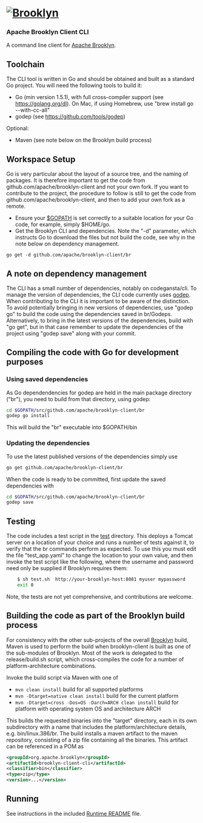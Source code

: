 
# [![**Brooklyn**](https://brooklyn.apache.org/style/img/apache-brooklyn-logo-244px-wide.png)](http://brooklyn.apache.org/)

### Apache Brooklyn Client CLI

A command line client for [Apache Brooklyn](https://brooklyn.apache.org).

## Toolchain

The CLI tool is written in Go and should be obtained and built as a standard Go project. 
You will need the following tools to build it:

- Go (min version 1.5.1), with full cross-compiler support (see https://golang.org/dl).
  On Mac, if using Homebrew, use "brew install go --with-cc-all"
- godep (see https://github.com/tools/godep)

Optional:

- Maven (see note below on the Brooklyn build process)


## Workspace Setup

Go is very particular about the layout of a source tree, and the naming of packages.  It is therefore important to 
get the code from github.com/apache/brooklyn-client and not your own fork. If you want to contribute to the 
project, the procedure to follow is still to get the code from github.com/apache/brooklyn-client, and then to add your
own fork as a remote. 

- Ensure your [$GOPATH](http://golang.org/cmd/go/#hdr-GOPATH_environment_variable) is set correctly 
  to a suitable location for your Go code, for example, simply $HOME/go.
- Get the Brooklyn CLI and dependencies. Note the "-d" parameter, which instructs Go to download the files but not
  build the code, see why in the note below on dependency management.

`go get -d github.com/apache/brooklyn-client/br`  

    
## A note on dependency management

The CLI has a small number of dependencies, notably on codegansta/cli.  To manage the version of dependencies, the CLI
code currently uses [godep](https://github.com/tools/godep).  
When contributing to the CLI it is important to be aware of the distinction.  To avoid potentially bringing in new 
versions of dependencies, use "godep go" to build the code using the dependencies saved in br/Godeps. 
Alternatively, to bring in the latest versions of the dependencies, build with "go get", but in
that case remember to update the dependencies of the project using "godep save" along with your commit.

## Compiling the code with Go for development purposes


### Using saved dependencies
As Go dependendencies for godep are held in the main package directory ("br"), you need to build from that directory,
using godep:

```bash
cd $GOPATH/src/github.com/apache/brooklyn-client/br
godep go install 
```
This will build the "br" executable into $GOPATH/bin

### Updating the dependencies

To use the latest published versions of the dependencies simply use 
```bash
go get github.com/apache/brooklyn-client/br
```

When the code is ready to be committed, first update the saved dependencies with
```bash
cd $GOPATH/src/github.com/apache/brooklyn-client/br
godep save
```

## Testing 

The code includes a test script in the [test](test) directory. This deploys a Tomcat server on a location of your choice
and runs a number of tests against it, to verify that the br commands perform as expected.  To use this you must edit
the file "test_app.yaml" to change the location to your own value, and then invoke the test script like the following,
where the username and password need only be supplied if Brooklyn requires them:

```bash
    $ sh test.sh  http://your-brooklyn-host:8081 myuser mypassword
    exit 0
```

Note, the tests are not yet comprehensive, and contributions are welcome.

## Building the code as part of the Brooklyn build process

For consistency with the other sub-projects of the overall [Brooklyn](https://github.com/apache/brooklyn) build, Maven
is used to perform the build when brooklyn-client is built as one of the sub-modules of Brooklyn.  Most of the work is
delegated to the release/build.sh script, which cross-compiles the code for a number of platform-architecture combinations.

Invoke the build script via Maven with one of 

  - ```mvn clean install```                                     build for all supported platforms
  - ```mvn -Dtarget=native clean install```                     build for the current platform
  - ```mvn -Dtarget=cross -Dos=OS -Darch=ARCH clean install```  build for platform with operating system OS and architecture ARCH

This builds the requested binaries into the "target" directory, each in its own subdirectory with a name that includes 
the platform/architecture details, e.g. bin/linux.386/br.  The build installs a maven artifact to the maven repository,
consisting of a zip file containing all the binaries.  This artifact can be referenced in a POM as

```xml
<groupId>org.apache.brooklyn</groupId>
<artifactId>brooklyn-client-cli</artifactId>
<classifier>bin</classifier>
<type>zip</type>
<version>...</version>
```


## Running

See instructions in the included [Runtime README](README) file.

